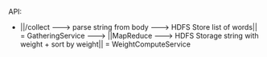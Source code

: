 API: 

+ ||/collect ---> parse string from body ---> HDFS Store list of words|| = GatheringService 
---> ||MapReduce ---> HDFS Storage string with weight + sort by weight|| = WeightComputeService